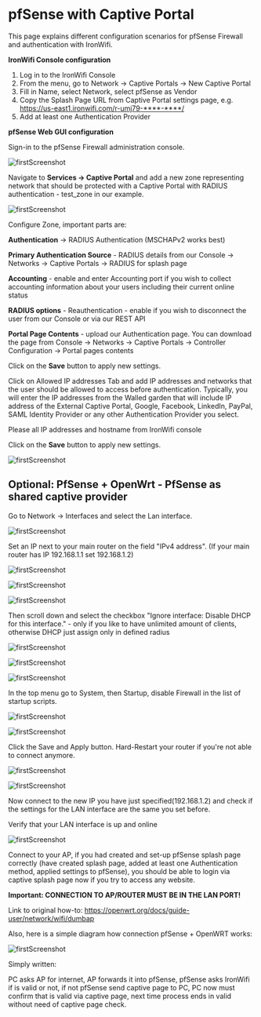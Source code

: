 # pfSense with Captive Portal

This page explains different configuration scenarios for pfSense Firewall and authentication with IronWifi.

**IronWifi Console configuration**

1. Log in to the IronWifi Console
2. From the menu, go to Network -> Captive Portals -> New Captive Portal
3. Fill in Name, select Network, select pfSense as Vendor
4. Copy the Splash Page URL from Captive Portal settings page, e.g. https://us-east1.ironwifi.com/r-umj79-****-****/
5. Add at least one Authentication Provider

**pfSense Web GUI configuration**

Sign-in to the pfSense Firewall administration console.

![firstScreenshot](https://raw.githubusercontent.com/IronWifi/docs/master/configuration-guides/pfSense/pfsense1.png)

Navigate to **Services -> Captive Portal** and add a new zone representing network that should be protected with a Captive Portal with RADIUS authentication - test_zone in our example.

![firstScreenshot](https://raw.githubusercontent.com/IronWifi/docs/master/configuration-guides/pfSense/pfsense2.png)


Configure Zone, important parts are:

**Authentication** -> RADIUS Authentication (MSCHAPv2 works best)

**Primary Authentication Source** - RADIUS details from our Console -> Networks -> Captive Portals -> RADIUS for splash page

**Accounting** - enable and enter Accounting port if you wish to collect accounting information about your users including their current online status

**RADIUS options** - Reauthentication - enable if you wish to disconnect the user from our Console or via our REST API

**Portal Page Contents** - upload our Authentication page. You can download the page from Console -> Networks -> Captive Portals -> Controller Configuration -> Portal pages contents

Click on the **Save** button to apply new settings.



Click on Allowed IP addresses Tab and add IP addresses and networks that the user should be allowed to access before authentication. Typically, you will enter the IP addresses from the Walled garden that will include IP address of the External Captive Portal, Google, Facebook, LinkedIn, PayPal, SAML Identity Provider or any other Authentication Provider you select.

Please all IP addresses and hostname from IronWifi console

Click on the **Save** button to apply new settings.

![firstScreenshot](https://raw.githubusercontent.com/IronWifi/docs/master/configuration-guides/pfSense/pfsense8a.png)

## Optional: PfSense + OpenWrt - PfSense as shared captive provider

Go to Network → Interfaces and select the Lan interface.

![firstScreenshot](https://raw.githubusercontent.com/IronWifi/docs/master/configuration-guides/pfSense/pfsense5.png)

Set an IP next to your main router on the field "IPv4 address". (If your main router has IP 192.168.1.1 set 192.168.1.2)

![firstScreenshot](https://raw.githubusercontent.com/IronWifi/docs/master/configuration-guides/pfSense/pfsense6.png)

![firstScreenshot](https://raw.githubusercontent.com/IronWifi/docs/master/configuration-guides/pfSense/pfsense7.png)

![firstScreenshot](https://raw.githubusercontent.com/IronWifi/docs/master/configuration-guides/pfSense/pfsense8.png)

Then scroll down and select the checkbox "Ignore interface: Disable DHCP for this interface." - only if you like to have unlimited amount of clients, otherwise DHCP just assign only in defined radius

![firstScreenshot](https://raw.githubusercontent.com/IronWifi/docs/master/configuration-guides/pfSense/pfsense9.png)

![firstScreenshot](https://raw.githubusercontent.com/IronWifi/docs/master/configuration-guides/pfSense/pfsense10.png)

![firstScreenshot](https://raw.githubusercontent.com/IronWifi/docs/master/configuration-guides/pfSense/pfsense11.png)

In the top menu go to System, then Startup, disable Firewall in the list of startup scripts.

![firstScreenshot](https://raw.githubusercontent.com/IronWifi/docs/master/configuration-guides/pfSense/pfsense12.png)

![firstScreenshot](https://raw.githubusercontent.com/IronWifi/docs/master/configuration-guides/pfSense/pfsense13.png)

Click the Save and Apply button. Hard-Restart your router if you're not able to connect anymore.

![firstScreenshot](https://raw.githubusercontent.com/IronWifi/docs/master/configuration-guides/pfSense/pfsense14.png)

![firstScreenshot](https://raw.githubusercontent.com/IronWifi/docs/master/configuration-guides/pfSense/pfsense15.png)

Now connect to the new IP you have just specified(192.168.1.2) and check if the settings for the LAN interface are the same you set before.

Verify that your LAN interface is up and online

![firstScreenshot](https://raw.githubusercontent.com/IronWifi/docs/master/configuration-guides/pfSense/pfsense16.png)

Connect to your AP, if you had created and set-up pfSense splash page correctly (have created splash page, added at least one Authentication method, applied settings to pfSense), you should be able to login via captive splash page now if you try to access any website.

**Important: CONNECTION TO AP/ROUTER MUST BE IN THE LAN PORT!**

Link to original how-to: https://openwrt.org/docs/guide-user/network/wifi/dumbap

Also, here is a simple diagram how connection pfSense + OpenWRT works:

![firstScreenshot](https://raw.githubusercontent.com/IronWifi/docs/master/configuration-guides/pfSense/pfsense17.png)

Simply written:

PC asks AP for internet, AP forwards it into pfSense, pfSense asks IronWifi if is valid or not, if not pfSense send captive page to PC, PC now must confirm that is valid via captive page, next time process ends in valid without need of captive page check.





